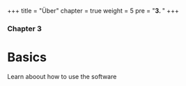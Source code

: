 +++
title = "Über"
chapter = true
weight = 5
pre = "<b>3. </b>"
+++

### Chapter 3

# Basics

Learn aboout how to use the software
